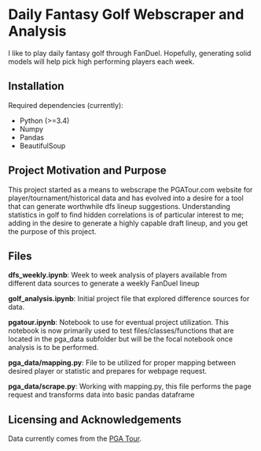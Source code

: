 # Daily Fantasy Golf Webscraper and Analysis

I like to play daily fantasy golf through FanDuel. Hopefully, generating solid models will help pick high performing players each week.

## Installation

Required dependencies (currently):

- Python (>=3.4)
- Numpy
- Pandas
- BeautifulSoup

## Project Motivation and Purpose

This project started as a means to webscrape the PGATour.com website for player/tournament/historical data and has evolved into a desire for a tool that can generate worthwhile dfs lineup suggestions. Understanding statistics in golf to find hidden correlations is of particular interest to me; adding in the desire to generate a highly capable draft lineup, and you get the purpose of this project.

## Files

**dfs_weekly.ipynb**: Week to week analysis of players available from different data sources to generate a weekly FanDuel lineup

**golf_analysis.ipynb**: Initial project file that explored difference sources for data.

**pgatour.ipynb**: Notebook to use for eventual project utilization. This notebook is now primarily used to test files/classes/functions that are located in the pga_data subfolder but will be the focal notebook once analysis is to be performed.

**pga_data/mapping.py**: File to be utilized for proper mapping between desired player or statistic and prepares for webpage request.

**pga_data/scrape.py**: Working with mapping.py, this file performs the page request and transforms data into basic pandas dataframe

## Licensing and Acknowledgements

Data currently comes from the [PGA Tour](https://www.pgatour.com/).
